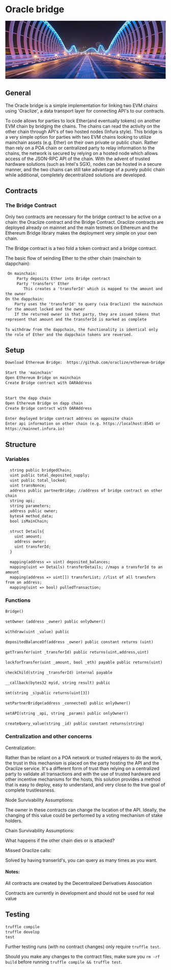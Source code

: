 # Oracle bridge

![Bridge](./public/bridge.jpg)

## General

The Oracle bridge is a simple implementation for linking two EVM chains using 'Oraclize', a data transport layer for connecting API's to our contracts.  

To code allows for parties to lock Ether(and eventually tokens) on another EVM chain by bridging the chains.  The chains can read the activity on the other chain through API's of two hosted nodes (Infura style).  This bridge is a very simple option for parties with two EVM chains looking to utilize mainchain assets (e.g. Ether) on their own private or public chain.  Rather than rely on a POA chain or centralized party to relay information to the chains, the network is secured by relying on a hosted node which allows access of the JSON-RPC API of the chain.  With the advent of trusted hardware solutions (such as Intel's SGX), nodes can be hosted in a secure manner, and the two chains can still take advantage of a purely public chain while additional, completely decentralized solutions are developed.  


## Contracts
	
### The Bridge Contract

Only two contracts are necessary for the bridge contract to be active on a chain: the Oraclize contract and the Bridge Contract.  Oraclize contracts are deployed already on mainnet and the main testnets on Ethereum and the Ethereum Bridge library makes the deployment very simple on your own chain.  

The Bridge contract is a two fold a token contract and a bridge contract.  

The basic flow of seinding Ether to the other chain (mainchain to dappchain):

     On mainchain:
         Party deposits Ether into Bridge contract
         Party 'transfers' Ether
            This creates a 'transferId' which is mapped to the amount and the owner
    On the dappchain:
        Party uses the 'transferId' to query (via Oraclize) the mainchain for the amount locked and the owner
        If the returned owner is that party, they are issued tokens that represent that amount and the transferId is marked as complete

    To withdraw from the dappchain, the functionality is identical only the role of Ether and the dappchain tokens are reversed.




## Setup

    Download Ethereum Bridge:  https://github.com/oraclize/ethereum-bridge 

	Start the 'mainchain'
	Open Ethereum Bridge on mainchain
	Create Bridge contract with OARAddress


	Start the dapp chain
	Open Ethereum Bridge on dapp chain
	Create Bridge contract with OARAddress

    Enter deployed bridge contract address on opposite chain
    Enter api information on other chain (e.g. https://localhost:8545 or https://mainnet.infura.io)

## Structure

### Variables

      string public bridgedChain;
      uint public total_deposited_supply;
      uint public total_locked;
      uint transNonce;
      address public partnerBridge; //address of bridge contract on other chain
      string api;
      string parameters;
      address public owner;
      bytes4 method_data;
      bool isMainChain;

      struct Details{
        uint amount;
        address owner;
        uint transferId;
      }

      mapping(address => uint) deposited_balances;
      mapping(uint => Details) transferDetails; //maps a transferId to an amount
      mapping(address => uint[]) transferList; //list of all transfers from an address;
      mapping(uint => bool) pulledTransaction;


### Functions
    
    Bridge()

    setOwner (address _owner) public onlyOwner()

    withdraw(uint _value) public

    depositedBalanceOf(address _owner) public constant returns (uint)

    getTransfer(uint _transferId) public returns(uint,address,uint)

    lockforTransfer(uint _amount, bool _eth) payable public returns(uint)

    checkChild(string _transferId) internal payable

    __callback(bytes32 myid, string result) public 

    smt(string _s)public returns(uint[3])

    setPartnerBridge(address _connected) public onlyOwner()

    setAPI(string _api, string _params) public onlyOwner()

    createQuery_value(string _id) public constant returns(string)


### Centralization and other concerns

Centralization:

Rather than be reliant on a POA network or trusted relayers to do the work, the trust in this mechanism is placed on the party hosting the API and the Oraclize service.  It's a different form of trust than relying on a centralized party to validate all transactions and with the use of trusted hardware and other incentive mechanisms for the hosts, this solution provides a method that is easy to deploy, easy to understand, and very close to the true goal of complete trustlessness.  

Node Survivability Assumptions:

The owner in these contracts can change the location of the API.  Ideally,  the changing of this value could be performed by a voting mechanism of stake holders.  

Chain Survivability Assumptions:

What happens if the other chain dies or is attacked?


Missed Oraclize calls:

Solved by having transerId's, you can query as many times as you want.


#### Notes:

All contracts are created by the Decentralized Derivatives Association

Contracts are currently in development and should not be used for real value

## Testing
```
truffle compile
truffle develop
test
```

Further testing runs (with no contract changes) only require `truffle test`.

Should you make any changes to the contract files, make sure you `rm -rf build` before running `truffle compile && truffle test`.